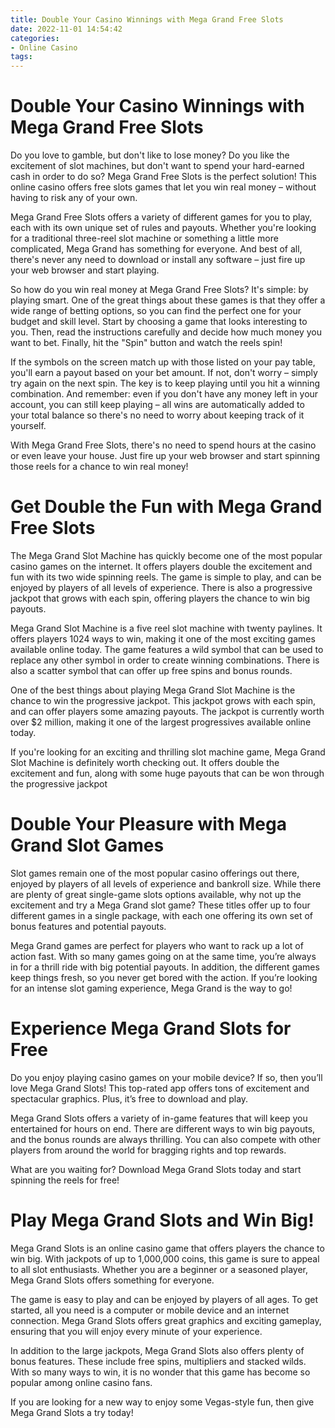 ```yaml
---
title: Double Your Casino Winnings with Mega Grand Free Slots
date: 2022-11-01 14:54:42
categories:
- Online Casino
tags:
---
```



#  Double Your Casino Winnings with Mega Grand Free Slots

Do you love to gamble, but don't like to lose money? Do you like the excitement of slot machines, but don't want to spend your hard-earned cash in order to do so? Mega Grand Free Slots is the perfect solution! This online casino offers free slots games that let you win real money – without having to risk any of your own.

Mega Grand Free Slots offers a variety of different games for you to play, each with its own unique set of rules and payouts. Whether you're looking for a traditional three-reel slot machine or something a little more complicated, Mega Grand has something for everyone. And best of all, there's never any need to download or install any software – just fire up your web browser and start playing.

So how do you win real money at Mega Grand Free Slots? It's simple: by playing smart. One of the great things about these games is that they offer a wide range of betting options, so you can find the perfect one for your budget and skill level. Start by choosing a game that looks interesting to you. Then, read the instructions carefully and decide how much money you want to bet. Finally, hit the "Spin" button and watch the reels spin!

If the symbols on the screen match up with those listed on your pay table, you'll earn a payout based on your bet amount. If not, don't worry – simply try again on the next spin. The key is to keep playing until you hit a winning combination. And remember: even if you don't have any money left in your account, you can still keep playing – all wins are automatically added to your total balance so there's no need to worry about keeping track of it yourself.

With Mega Grand Free Slots, there's no need to spend hours at the casino or even leave your house. Just fire up your web browser and start spinning those reels for a chance to win real money!

#  Get Double the Fun with Mega Grand Free Slots

The Mega Grand Slot Machine has quickly become one of the most popular casino games on the internet. It offers players double the excitement and fun with its two wide spinning reels. The game is simple to play, and can be enjoyed by players of all levels of experience. There is also a progressive jackpot that grows with each spin, offering players the chance to win big payouts.

Mega Grand Slot Machine is a five reel slot machine with twenty paylines. It offers players 1024 ways to win, making it one of the most exciting games available online today. The game features a wild symbol that can be used to replace any other symbol in order to create winning combinations. There is also a scatter symbol that can offer up free spins and bonus rounds.

One of the best things about playing Mega Grand Slot Machine is the chance to win the progressive jackpot. This jackpot grows with each spin, and can offer players some amazing payouts. The jackpot is currently worth over $2 million, making it one of the largest progressives available online today.

If you're looking for an exciting and thrilling slot machine game, Mega Grand Slot Machine is definitely worth checking out. It offers double the excitement and fun, along with some huge payouts that can be won through the progressive jackpot

#  Double Your Pleasure with Mega Grand Slot Games

Slot games remain one of the most popular casino offerings out there, enjoyed by players of all levels of experience and bankroll size. While there are plenty of great single-game slots options available, why not up the excitement and try a Mega Grand slot game? These titles offer up to four different games in a single package, with each one offering its own set of bonus features and potential payouts.

Mega Grand games are perfect for players who want to rack up a lot of action fast. With so many games going on at the same time, you’re always in for a thrill ride with big potential payouts. In addition, the different games keep things fresh, so you never get bored with the action. If you’re looking for an intense slot gaming experience, Mega Grand is the way to go!

#  Experience Mega Grand Slots for Free

Do you enjoy playing casino games on your mobile device? If so, then you’ll love Mega Grand Slots! This top-rated app offers tons of excitement and spectacular graphics. Plus, it’s free to download and play.

Mega Grand Slots offers a variety of in-game features that will keep you entertained for hours on end. There are different ways to win big payouts, and the bonus rounds are always thrilling. You can also compete with other players from around the world for bragging rights and top rewards.

What are you waiting for? Download Mega Grand Slots today and start spinning the reels for free!

#  Play Mega Grand Slots and Win Big!

Mega Grand Slots is an online casino game that offers players the chance to win big. With jackpots of up to 1,000,000 coins, this game is sure to appeal to all slot enthusiasts. Whether you are a beginner or a seasoned player, Mega Grand Slots offers something for everyone.

The game is easy to play and can be enjoyed by players of all ages. To get started, all you need is a computer or mobile device and an internet connection. Mega Grand Slots offers great graphics and exciting gameplay, ensuring that you will enjoy every minute of your experience.

In addition to the large jackpots, Mega Grand Slots also offers plenty of bonus features. These include free spins, multipliers and stacked wilds. With so many ways to win, it is no wonder that this game has become so popular among online casino fans.

If you are looking for a new way to enjoy some Vegas-style fun, then give Mega Grand Slots a try today!